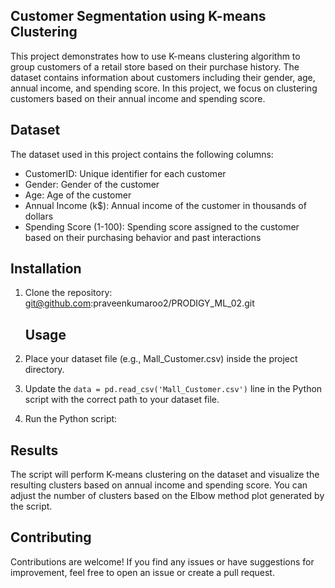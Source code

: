 ## Customer Segmentation using K-means Clustering

This project demonstrates how to use K-means clustering algorithm to group customers of a retail store based on their purchase history. The dataset contains information about customers including their gender, age, annual income, and spending score. In this project, we focus on clustering customers based on their annual income and spending score.

## Dataset

The dataset used in this project contains the following columns:

- CustomerID: Unique identifier for each customer
- Gender: Gender of the customer
- Age: Age of the customer
- Annual Income (k$): Annual income of the customer in thousands of dollars
- Spending Score (1-100): Spending score assigned to the customer based on their purchasing behavior and past interactions

## Installation

1. Clone the repository: git@github.com:praveenkumaroo2/PRODIGY_ML_02.git

   ## Usage

1. Place your dataset file (e.g., Mall_Customer.csv) inside the project directory.
2. Update the `data = pd.read_csv('Mall_Customer.csv')` line in the Python script with the correct path to your dataset file.
3. Run the Python script:
## Results

The script will perform K-means clustering on the dataset and visualize the resulting clusters based on annual income and spending score. You can adjust the number of clusters based on the Elbow method plot generated by the script.

## Contributing

Contributions are welcome! If you find any issues or have suggestions for improvement, feel free to open an issue or create a pull request.

